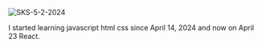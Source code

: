 ![SKS-5-2-2024](https://github.com/siks1488/siks1488/assets/166322681/7fc6a539-2146-4996-ab56-bd2d61b2be50)

I started learning javascript html css since April 14, 2024
and now on April 23 React.
